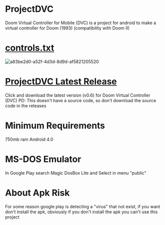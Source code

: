 # ProjectDVC
Doom Virtual Controller for Mobile (DVC) is a project for android to make a virtual controller for Doom (1993) (compatibility with Doom II)

# <A HREF="https://github.com/bleeiter/projectdvc/blob/main/controls.txt"> controls.txt </A>
![a83be2d0-a52f-4d3d-8d9d-af5821205520](https://user-images.githubusercontent.com/114025392/191547937-c3979eb8-4708-45c5-976c-936fa9fcaaae.gif)

# <A HREF="https://github.com/bleeiter/projectdvc/releases/tag/v0.6"> ProjectDVC Latest Release </A>
Click and download the latest version (v0.6) for Doom Virtual Controller (DVC) 
PD: This doesn't have a source code, so don't download the source code in the releases

# Minimum Requirements
750mb ram
Android 4.0

# MS-DOS Emulator
In Google Play search Magic DosBox Lite and Select in menu "public"


# About Apk Risk
For some reason google play is detecting a "virus" that not exist, if you want don't install the apk, obviously if you don't install the apk you can't use this project


